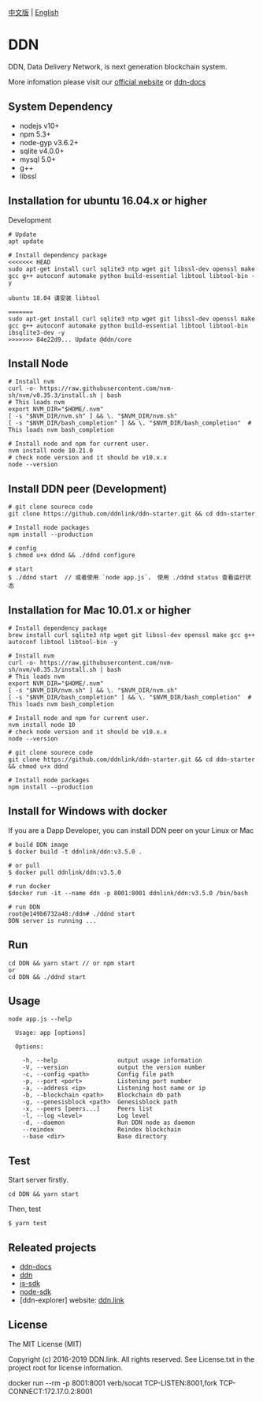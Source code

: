 [中文版](./README-zh-CN.md) | [English](./README.md)

# DDN

DDN, Data Delivery Network, is next generation blockchain system.

More infomation please visit our [official website](https://www.ddn.link) or [ddn-docs](https://github.com/ddnlink/ddn-docs)

## System Dependency

- nodejs v10+
- npm 5.3+
- node-gyp v3.6.2+ 
- sqlite v4.0.0+
- mysql 5.0+
- g++
- libssl

## Installation for ubuntu 16.04.x or higher

Development

```
# Update
apt update

# Install dependency package
<<<<<<< HEAD
sudo apt-get install curl sqlite3 ntp wget git libssl-dev openssl make gcc g++ autoconf automake python build-essential libtool libtool-bin -y

ubuntu 18.04 请安装 libtool 
 
=======
sudo apt-get install curl sqlite3 ntp wget git libssl-dev openssl make gcc g++ autoconf automake python build-essential libtool libtool-bin ibsqlite3-dev -y
>>>>>>> 84e22d9... Update @ddn/core
```

## Install Node

```
# Install nvm
curl -o- https://raw.githubusercontent.com/nvm-sh/nvm/v0.35.3/install.sh | bash
# This loads nvm
export NVM_DIR="$HOME/.nvm"
[ -s "$NVM_DIR/nvm.sh" ] && \. "$NVM_DIR/nvm.sh" 
[ -s "$NVM_DIR/bash_completion" ] && \. "$NVM_DIR/bash_completion"  # This loads nvm bash_completion

# Install node and npm for current user.
nvm install node 10.21.0
# check node version and it should be v10.x.x
node --version
```

## Install DDN peer (Development)

```
# git clone sourece code
git clone https://github.com/ddnlink/ddn-starter.git && cd ddn-starter 

# Install node packages
npm install --production 

# config
$ chmod u+x ddnd && ./ddnd configure

# start
$ ./ddnd start  // 或者使用 `node app.js`， 使用 ./ddnd status 查看运行状态
```

## Installation for Mac 10.01.x or higher

```
# Install dependency package
brew install curl sqlite3 ntp wget git libssl-dev openssl make gcc g++ autoconf libtool libtool-bin -y

# Install nvm
curl -o- https://raw.githubusercontent.com/nvm-sh/nvm/v0.35.3/install.sh | bash
# This loads nvm
export NVM_DIR="$HOME/.nvm"
[ -s "$NVM_DIR/nvm.sh" ] && \. "$NVM_DIR/nvm.sh" 
[ -s "$NVM_DIR/bash_completion" ] && \. "$NVM_DIR/bash_completion"  # This loads nvm bash_completion

# Install node and npm for current user.
nvm install node 10
# check node version and it should be v10.x.x
node --version

# git clone sourece code
git clone https://github.com/ddnlink/ddn-starter.git && cd ddn-starter && chmod u+x ddnd

# Install node packages
npm install --production
```

## Install for Windows with docker

If you are a Dapp Developer, you can install DDN peer on your Linux or Mac

```
# build DDN image
$ docker build -t ddnlink/ddn:v3.5.0 .

# or pull
$ docker pull ddnlink/ddn:v3.5.0
```

```
# run docker
$docker run -it --name ddn -p 8001:8001 ddnlink/ddn:v3.5.0 /bin/bash
```

```
# run DDN
root@e149b6732a48:/ddn# ./ddnd start
DDN server is running ...
```

## Run 

```
cd DDN && yarn start // or npm start
or
cd DDN && ./ddnd start
```

## Usage

```
node app.js --help

  Usage: app [options]

  Options:

    -h, --help                 output usage information
    -V, --version              output the version number
    -c, --config <path>        Config file path
    -p, --port <port>          Listening port number
    -a, --address <ip>         Listening host name or ip
    -b, --blockchain <path>    Blockchain db path
    -g, --genesisblock <path>  Genesisblock path
    -x, --peers [peers...]     Peers list
    -l, --log <level>          Log level
    -d, --daemon               Run DDN node as daemon
    --reindex                  Reindex blockchain
    --base <dir>               Base directory
```


## Test

Start server firstly.
```
cd DDN && yarn start
```

Then, test
```
$ yarn test
```

## Releated projects

- [ddn-docs](https://github.com/ddnlink/ddn-docs)
- [ddn](https://github.com/ddnlink/ddn)
- [js-sdk](https://github.com/ddnlink/ddn/packages/js-sdk)
- [node-sdk](https://github.com/ddnlink/node-sdk)
- [ddn-explorer] website: [ddn.link](http://mainnet.ddn.link)

## License

The MIT License (MIT)

Copyright (c) 2016-2019 DDN.link. All rights reserved. See License.txt in the project root for license information.


docker run --rm -p 8001:8001 verb/socat TCP-LISTEN:8001,fork TCP-CONNECT:172.17.0.2:8001